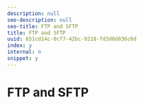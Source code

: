 ```yaml
---
description: null
seo-description: null
seo-title: FTP and SFTP
title: FTP and SFTP
uuid: 651cd14c-0cf7-42bc-9218-fd3d0d836c6d
index: y
internal: n
snippet: y
---
```


# FTP and SFTP

